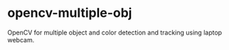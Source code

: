# opencv-multiple-obj
 OpenCV for multiple object and color detection and tracking using laptop webcam.
